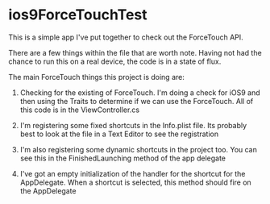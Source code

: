 # ios9ForceTouchTest
This is a simple app I've put together to check out the ForceTouch API.

There are a few things within the file that are worth note. Having not had the chance to run this on a real device, the code is in a state of flux. 

The main ForceTouch things this project is doing are:

1) Checking for the existing of ForceTouch. I'm doing a check for iOS9 and then using the Traits to determine if we can use the ForceTouch. All of this code is in the ViewController.cs

2) I'm registering some fixed shortcuts in the Info.plist file. Its probably best to look at the file in a Text Editor to see the registration

3) I'm also registering some dynamic shortcuts in the project too. You can see this in the FinishedLaunching method of the app delegate

4) I've got an empty initialization of the handler for the shortcut for the AppDelegate. When a shortcut is selected, this method should fire on the AppDelegate 
